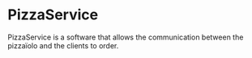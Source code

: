 PizzaService
============

PizzaService is a software that allows the communication between the pizzaïolo and the clients to order.
